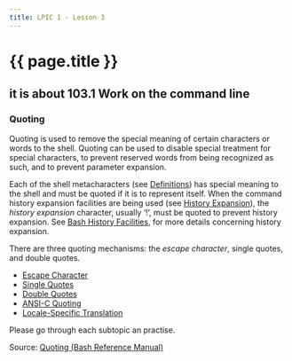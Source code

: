 ```yaml
---
title: LPIC 1 - Lesson 3
---
```


# {{ page.title }}

## it is about 103.1 Work on the command line

### Quoting

Quoting is used to remove the special meaning of certain characters or words to the shell. Quoting can be used to disable special treatment for special characters, to prevent reserved words from being recognized as such, and to prevent parameter expansion.

Each of the shell metacharacters (see [Definitions](https://www.gnu.org/software/bash/manual/html_node/Definitions.html)) has special meaning to the shell and must be quoted if it is to represent itself. When the command history expansion facilities are being used (see [History Expansion](https://www.gnu.org/software/bash/manual/html_node/History-Interaction.html)), the _history expansion_ character, usually ‘!’, must be quoted to prevent history expansion. See [Bash History Facilities](https://www.gnu.org/software/bash/manual/html_node/Bash-History-Facilities.html), for more details concerning history expansion.

There are three quoting mechanisms: the _escape character_, single quotes, and double quotes.

-   [Escape Character](https://www.gnu.org/software/bash/manual/html_node/Escape-Character.html)
-   [Single Quotes](https://www.gnu.org/software/bash/manual/html_node/Single-Quotes.html)
-   [Double Quotes](https://www.gnu.org/software/bash/manual/html_node/Double-Quotes.html)
-   [ANSI-C Quoting](https://www.gnu.org/software/bash/manual/html_node/ANSI_002dC-Quoting.html)
-   [Locale-Specific Translation](https://www.gnu.org/software/bash/manual/html_node/Locale-Translation.html)

Please go through each subtopic an practise.


Source: [Quoting (Bash Reference Manual)](https://www.gnu.org/software/bash/manual/html_node/Quoting.html)


